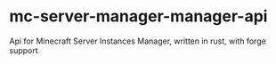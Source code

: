 # mc-server-manager-manager-api
Api for Minecraft Server Instances Manager, written in rust, with forge support
